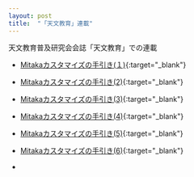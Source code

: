 ```yaml
---
layout: post
title:  "「天文教育」連載"	
---
```

天文教育普及研究会会誌「天文教育」での連載

- [Mitakaカスタマイズの手引き(１)](https://tenkyo.net/kaiho/pdf/2023_05/2series-01kawamura.pdf){:target="_blank"}

- [Mitakaカスタマイズの手引き(2)](https://tenkyo.net/kaiho/pdf/2023_07/2series-01kawamura.pdf){:target="_blank"}
- [Mitakaカスタマイズの手引き(3)](https://tenkyo.net/kaiho/pdf/2023_09/2series-01kawamura.pdf){:target="_blank"}
- [Mitakaカスタマイズの手引き(4)](https://tenkyo.net/kaiho/pdf/2023_11/1series-01kawamura.pdf){:target="_blank"}
- [Mitakaカスタマイズの手引き(5)](https://tenkyo.net/kaiho/pdf/2024_01/3series-01kawamura.pdf){:target="_blank"}
- [Mitakaカスタマイズの手引き(6)](https://tenkyo.net/kaiho/pdf/2024_03/1series-01kawamura.pdf){:target="_blank"}
- 
